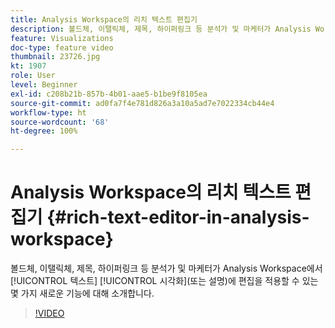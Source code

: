 ```yaml
---
title: Analysis Workspace의 리치 텍스트 편집기
description: 볼드체, 이탤릭체, 제목, 하이퍼링크 등 분석가 및 마케터가 Analysis Workspace에서 텍스트 시각화(또는 설명)에 편집을 적용할 수 있는 몇 가지 새로운 기능에 대해 소개합니다.
feature: Visualizations
doc-type: feature video
thumbnail: 23726.jpg
kt: 1907
role: User
level: Beginner
exl-id: c208b21b-857b-4b01-aae5-b1be9f8105ea
source-git-commit: ad0fa7f4e781d826a3a10a5ad7e7022334cb44e4
workflow-type: ht
source-wordcount: '68'
ht-degree: 100%

---
```


# Analysis Workspace의 리치 텍스트 편집기 {#rich-text-editor-in-analysis-workspace}

볼드체, 이탤릭체, 제목, 하이퍼링크 등 분석가 및 마케터가 Analysis Workspace에서 [!UICONTROL 텍스트] [!UICONTROL 시각화](또는 설명)에 편집을 적용할 수 있는 몇 가지 새로운 기능에 대해 소개합니다.

>[!VIDEO](https://video.tv.adobe.com/v/23726/?quality=12)
